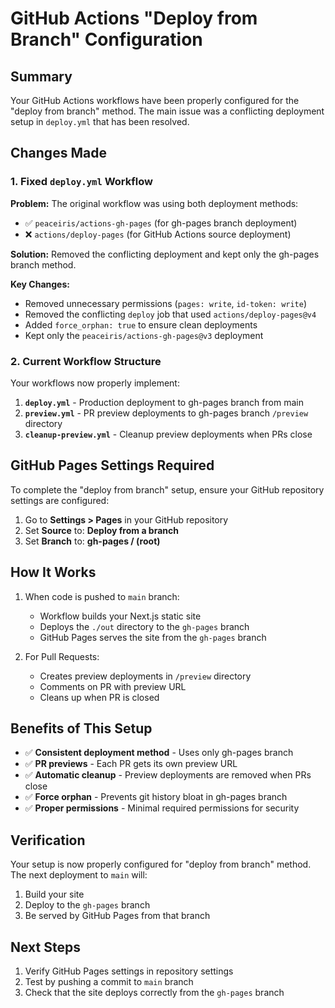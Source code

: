 # GitHub Actions "Deploy from Branch" Configuration

## Summary

Your GitHub Actions workflows have been properly configured for the "deploy from branch" method. The main issue was a conflicting deployment setup in `deploy.yml` that has been resolved.

## Changes Made

### 1. Fixed `deploy.yml` Workflow

**Problem:** The original workflow was using both deployment methods:
- ✅ `peaceiris/actions-gh-pages` (for gh-pages branch deployment)
- ❌ `actions/deploy-pages` (for GitHub Actions source deployment)

**Solution:** Removed the conflicting deployment and kept only the gh-pages branch method.

**Key Changes:**
- Removed unnecessary permissions (`pages: write`, `id-token: write`)
- Removed the conflicting `deploy` job that used `actions/deploy-pages@v4`
- Added `force_orphan: true` to ensure clean deployments
- Kept only the `peaceiris/actions-gh-pages@v3` deployment

### 2. Current Workflow Structure

Your workflows now properly implement:

1. **`deploy.yml`** - Production deployment to gh-pages branch from main
2. **`preview.yml`** - PR preview deployments to gh-pages branch `/preview` directory
3. **`cleanup-preview.yml`** - Cleanup preview deployments when PRs close

## GitHub Pages Settings Required

To complete the "deploy from branch" setup, ensure your GitHub repository settings are configured:

1. Go to **Settings > Pages** in your GitHub repository
2. Set **Source** to: **Deploy from a branch**
3. Set **Branch** to: **gh-pages / (root)**

## How It Works

1. When code is pushed to `main` branch:
   - Workflow builds your Next.js static site
   - Deploys the `./out` directory to the `gh-pages` branch
   - GitHub Pages serves the site from the `gh-pages` branch

2. For Pull Requests:
   - Creates preview deployments in `/preview` directory
   - Comments on PR with preview URL
   - Cleans up when PR is closed

## Benefits of This Setup

- ✅ **Consistent deployment method** - Uses only gh-pages branch
- ✅ **PR previews** - Each PR gets its own preview URL
- ✅ **Automatic cleanup** - Preview deployments are removed when PRs close
- ✅ **Force orphan** - Prevents git history bloat in gh-pages branch
- ✅ **Proper permissions** - Minimal required permissions for security

## Verification

Your setup is now properly configured for "deploy from branch" method. The next deployment to `main` will:
1. Build your site
2. Deploy to the `gh-pages` branch
3. Be served by GitHub Pages from that branch

## Next Steps

1. Verify GitHub Pages settings in repository settings
2. Test by pushing a commit to `main` branch
3. Check that the site deploys correctly from the `gh-pages` branch